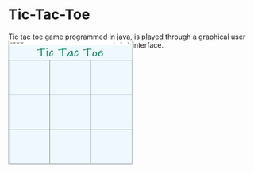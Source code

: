 # Tic-Tac-Toe

Tic tac toe game programmed in java, is played through a graphical user interface.
<a href="url"><img src="https://github.com/Sergimayol/Tic-Tac-Toe/blob/main/imagenReadme/imagen.jpeg" align="left" height="250" width="250" ></a>
